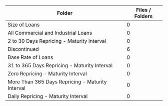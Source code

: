 | Folder                                           |   Files / Folders |
|--------------------------------------------------|-------------------|
| Size of Loans                                    |                 0 |
| All Commercial and Industrial Loans              |                 0 |
| 2 to 30 Days Repricing - Maturity Interval       |                 0 |
| Discontinued                                     |                 6 |
| Base Rate of Loans                               |                 0 |
| 31 to 365 Days Repricing - Maturity Interval     |                 0 |
| Zero Repricing - Maturity Interval               |                 0 |
| More Than 365 Days Repricing - Maturity Interval |                 0 |
| Daily Repricing - Maturity Interval              |                 0 |